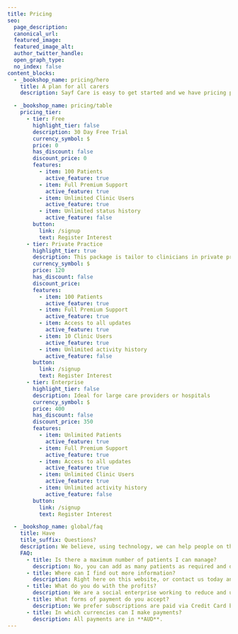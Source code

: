 ```yaml
---
title: Pricing
seo:
  page_description:
  canonical_url:
  featured_image:
  featured_image_alt:
  author_twitter_handle:
  open_graph_type:
  no_index: false
content_blocks:
  - _bookshop_name: pricing/hero
    title: A plan for all carers
    description: Sayf Care is easy to get started and we have pricing plans for private practice and large care/hospital providers.

  - _bookshop_name: pricing/table
    pricing_tier:
      - tier: Free
        highlight_tier: false
        description: 30 Day Free Trial
        currency_symbol: $
        price: 0
        has_discount: false
        discount_price: 0
        features:
          - item: 100 Patients
            active_feature: true
          - item: Full Premium Support
            active_feature: true
          - item: Unlimited Clinic Users
            active_feature: true
          - item: Unlimited status history
            active_feature: false
        button:
          link: /signup
          text: Register Interest
      - tier: Private Practice
        highlight_tier: true
        description: This package is tailor to clinicians in private practice.
        currency_symbol: $
        price: 120
        has_discount: false
        discount_price: 
        features:
          - item: 100 Patients
            active_feature: true
          - item: Full Premium Support
            active_feature: true
          - item: Access to all updates
            active_feature: true
          - item: 10 Clinic Users
            active_feature: true
          - item: Unlimited activity history
            active_feature: false
        button:
          link: /signup
          text: Register Interest
      - tier: Enterprise
        highlight_tier: false
        description: Ideal for large care providers or hospitals
        currency_symbol: $
        price: 400
        has_discount: false
        discount_price: 350
        features:
          - item: Unlimited Patients
            active_feature: true
          - item: Full Premium Support
            active_feature: true
          - item: Access to all updates
            active_feature: true
          - item: Unlimited Clinic Users
            active_feature: true
          - item: Unlimited activity history
            active_feature: false
        button:
          link: /signup
          text: Register Interest

  - _bookshop_name: global/faq
    title: Have
    title_suffix: Questions?
    description: We believe, using technology, we can help people on their mental health recovery journey. Using technology, apps and associated workflows to improve patient outlook and general wellbeing post care.
    FAQ:
      - title: Is there a maximum number of patients I can manage?
        description: No, you can add as many patients as required and develop an internal process for off-boarding them from Sayf Care.
      - title: Where can I find out more information?
        description: Right here on this website, or contact us today and we would be more than happy to answer any further questions you have.
      - title: What do you do with the profits?
        description: We are a social enterprise working to reduce and ultimately prevent suicide. Profit from Sayf Care is diverted to maintaining our free [Sayf App](https:/youaresayf.com.au).
      - title: What forms of payment do you accept?
        description: We prefer subscriptions are paid via Credit Card but other arrangements can be made based on your procurement processes.
      - title: In which currencies can I make payments?
        description: All payments are in **AUD**.
---
```

